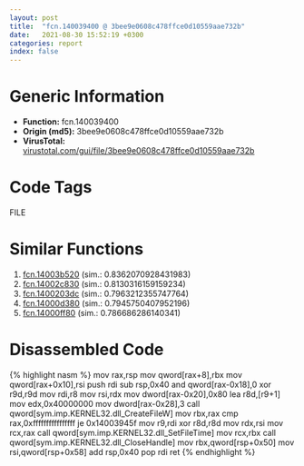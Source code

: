 ```yaml
---
layout: post
title:  "fcn.140039400 @ 3bee9e0608c478ffce0d10559aae732b"
date:   2021-08-30 15:52:19 +0300
categories: report
index: false
---
```


# Generic Information
- **Function:** fcn.140039400
- **Origin (md5):** 3bee9e0608c478ffce0d10559aae732b
- **VirusTotal:** [virustotal.com/gui/file/3bee9e0608c478ffce0d10559aae732b][virustotal_ref]

# Code Tags
<span class="tag" id="FILE">FILE</span>


# Similar Functions

1. [fcn.14003b520][similar_1_ref] (sim.: 0.8362070928431983)
2. [fcn.14002c830][similar_2_ref] (sim.: 0.8130316159159234)
3. [fcn.1400203dc][similar_3_ref] (sim.: 0.7963212355747764)
4. [fcn.14000d380][similar_4_ref] (sim.: 0.7945750407952196)
5. [fcn.14000ff80][similar_5_ref] (sim.: 0.786686286140341)


# Disassembled Code

{% highlight nasm %}
mov rax,rsp
mov qword[rax+8],rbx
mov qword[rax+0x10],rsi
push rdi
sub rsp,0x40
and qword[rax-0x18],0
xor r9d,r9d
mov rdi,r8
mov rsi,rdx
mov dword[rax-0x20],0x80
lea r8d,[r9+1]
mov edx,0x40000000
mov dword[rax-0x28],3
call qword[sym.imp.KERNEL32.dll_CreateFileW]
mov rbx,rax
cmp rax,0xffffffffffffffff
je 0x14003945f
mov r9,rdi
xor r8d,r8d
mov rdx,rsi
mov rcx,rax
call qword[sym.imp.KERNEL32.dll_SetFileTime]
mov rcx,rbx
call qword[sym.imp.KERNEL32.dll_CloseHandle]
mov rbx,qword[rsp+0x50]
mov rsi,qword[rsp+0x58]
add rsp,0x40
pop rdi
ret 
{% endhighlight %}


[similar_1_ref]: /report/fcn.14003b520@3bee9e0608c478ffce0d10559aae732b
[similar_2_ref]: /report/fcn.14002c830@a5e8b4820319974b4ce1027132e98e27
[similar_3_ref]: /report/fcn.1400203dc@72082bb1b08918279d6780845b69f5ff
[similar_4_ref]: /report/fcn.14000d380@c4af5ec7826361dc5a22db79be296638
[similar_5_ref]: /report/fcn.14000ff80@c4af5ec7826361dc5a22db79be296638
[virustotal_ref]: https://www.virustotal.com/gui/file/3bee9e0608c478ffce0d10559aae732b